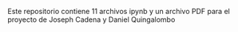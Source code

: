 Este repositorio contiene 11 archivos ipynb y un archivo PDF para el proyecto de Joseph Cadena y Daniel Quingalombo 
